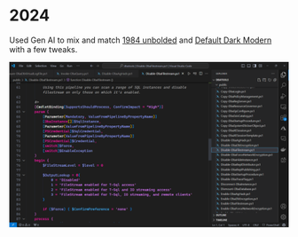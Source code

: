 # 2024

Used Gen AI to mix and match [1984 unbolded](https://marketplace.visualstudio.com/items?itemName=juanmnl.vscode-theme-1984) and [Default Dark Modern](https://github.com/microsoft/vscode/blob/main/extensions/theme-defaults/package.json) with a few tweaks.

![](https://raw.githubusercontent.com/potatoqualitee/vscode-theme-2024/main/screenshot.png)